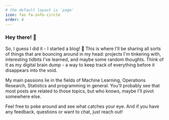 ```yaml
---
# the default layout is 'page'
icon: fas fa-info-circle
order: 4
---
```

 
### Hey there! 👋

So, I guess I did it - I started a blog! 🎉  This is where I'll be sharing all sorts of things that are bouncing around in my head: projects I'm tinkering with, interesting tidbits I've learned, and maybe some random thoughts.  Think of it as my digital brain dump - a way to keep track of everything before it disappears into the void.

My main passions lie in the fields of Machine Learning, Operations Research, Statistics and programming in general.  You'll probably see that most posts are related to those topics, but who knows, maybe I'll pivot somewhere else.

Feel free to poke around and see what catches your eye.  And if you have any feedback, questions or want to chat, just reach out!

